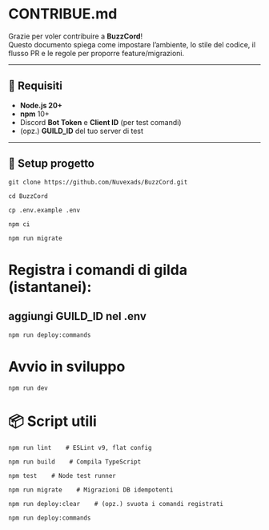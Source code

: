 # CONTRIBUE.md

Grazie per voler contribuire a **BuzzCord**!  
Questo documento spiega come impostare l’ambiente, lo stile del codice, il flusso PR e le regole per proporre feature/migrazioni.

---

## 🧰 Requisiti

- **Node.js 20+**
- **npm** 10+
- Discord **Bot Token** e **Client ID** (per test comandi)
- (opz.) **GUILD_ID** del tuo server di test

---

## 🚀 Setup progetto


`git clone https://github.com/Nuvexads/BuzzCord.git`

`cd BuzzCord`

`cp .env.example .env`

`npm ci`

`npm run migrate`


# Registra i comandi di gilda (istantanei):

## aggiungi GUILD_ID nel .env
`npm run deploy:commands`

# Avvio in sviluppo

`npm run dev`

# 📦 Script utili

`npm run lint    # ESLint v9, flat config`

`npm run build    # Compila TypeScript`

`npm test    # Node test runner`

`npm run migrate    # Migrazioni DB idempotenti`

`npm run deploy:clear    # (opz.) svuota i comandi registrati`

`npm run deploy:commands`
